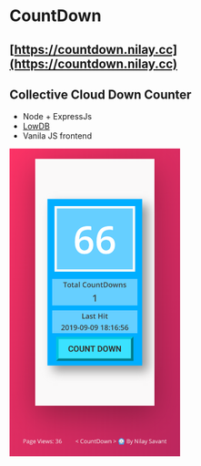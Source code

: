 # CountDown

## [https://countdown.nilay.cc](https://countdown.nilay.cc)

## Collective Cloud Down Counter

- Node + ExpressJs
- [LowDB](https://github.com/typicode/lowdb)
- Vanila JS frontend

<img src=".assets-readme/Screenshot-1.png" alt="drawing" width="300"/>
